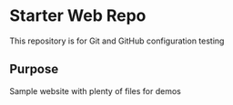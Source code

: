 # Starter Web Repo

This repository is for Git and GitHub configuration testing

## Purpose

Sample website with plenty of files for demos
